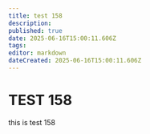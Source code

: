 ```yaml
---
title: test 158
description: 
published: true
date: 2025-06-16T15:00:11.606Z
tags: 
editor: markdown
dateCreated: 2025-06-16T15:00:11.606Z
---
```


# TEST 158
this is test 158
